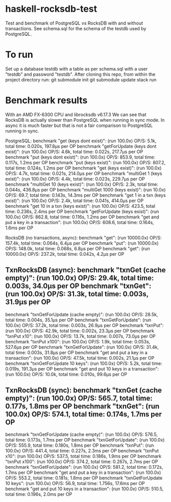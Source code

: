 # haskell-rocksdb-test
Test and benchmark of PostgreSQL vs RocksDB with and without transactions.
See schema.sql for the schema of the testdb used by PostgreSQL.

# To run
Set up a database testdb with a table as per schema.sql with a user "testdb" and password
"testdb".
After cloning this repo, from within the project directory run:
git submodule init
git submodule update
stack run

# Benchmark results
With an AMD FX-6300 CPU and librocksdb v6.17.3
We can see that RocksDB is actually slower than PostgreSQL when running in sync mode.
In async it is much faster but that is not a fair comparison to PostgreSQL running in sync.

PostgreSQL:
benchmark "get (keys dont exist)":
 (run 100.0x) OP/S: 5.1k, total time: 0.020s, 197.8µs per OP
benchmark "getForUpdate (keys dont exist)":
 (run 100.0x) OP/S: 4.6k, total time: 0.022s, 217.7µs per OP
benchmark "put (keys dont exist)":
 (run 100.0x) OP/S: 853.9, total time: 0.117s, 1.2ms per OP
benchmark "put (keys exist)":
 (run 100.0x) OP/S: 807.2, total time: 0.124s, 1.2ms per OP
benchmark "get (keys exist)":
 (run 100.0x) OP/S: 4.7k, total time: 0.021s, 214.0µs per OP
benchmark "multiGet 1 (keys exist)":
 (run 100.0x) OP/S: 4.4k, total time: 0.023s, 229.7µs per OP
benchmark "multiGet 10 (keys exist)":
 (run 100.0x) OP/S: 2.3k, total time: 0.044s, 436.8µs per OP
benchmark "multiGet 1000 (keys exist)":
 (run 10.0x) OP/S: 69.7, total time: 0.143s, 14.3ms per OP
benchmark "get 1 in a txn (keys exist)":
 (run 100.0x) OP/S: 2.4k, total time: 0.041s, 414.0µs per OP
benchmark "get 10 in a txn (keys exist)":
 (run 100.0x) OP/S: 423.5, total time: 0.236s, 2.4ms per OP
benchmark "getForUpdate (keys exist)":
 (run 100.0x) OP/S: 862.8, total time: 0.116s, 1.2ms per OP
benchmark "get and put a key in a transaction":
 (run 100.0x) OP/S: 608.6, total time: 0.164s, 1.6ms per OP

RocksDB (no transactions, async):
benchmark "get":
 (run 10000.0x) OP/S: 157.4k, total time: 0.064s, 6.4µs per OP
benchmark "put":
 (run 10000.0x) OP/S: 148.0k, total time: 0.068s, 6.8µs per OP
benchmark "get":
 (run 10000.0x) OP/S: 237.2k, total time: 0.042s, 4.2µs per OP

TxnRocksDB (async):
benchmark "txnGet (cache empty)":
 (run 100.0x) OP/S: 29.4k, total time: 0.003s, 34.0µs per OP
benchmark "txnGet":
 (run 100.0x) OP/S: 31.3k, total time: 0.003s, 31.9µs per OP
---
benchmark "txnGetForUpdate (cache empty)":
 (run 100.0x) OP/S: 28.5k, total time: 0.004s, 35.1µs per OP
benchmark "txnGetForUpdate":
 (run 100.0x) OP/S: 37.2k, total time: 0.003s, 26.9µs per OP
benchmark "txnPut":
 (run 100.0x) OP/S: 42.9k, total time: 0.002s, 23.3µs per OP
benchmark "txnPut x10":
 (run 100.0x) OP/S: 13.7k, total time: 0.007s, 73.0µs per OP
benchmark "txnPut x100":
 (run 100.0x) OP/S: 1.9k, total time: 0.053s, 527.6µs per OP
benchmark "txnGetForUpdate":
 (run 100.0x) OP/S: 31.4k, total time: 0.003s, 31.8µs per OP
benchmark "get and put a key in a transaction":
 (run 100.0x) OP/S: 47.5k, total time: 0.002s, 21.1µs per OP
benchmark "txnGetForUpdate 10 keys":
 (run 100.0x) OP/S: 5.2k, total time: 0.019s, 191.3µs per OP
benchmark "get and put 10 keys in a transaction":
 (run 100.0x) OP/S: 10.0k, total time: 0.010s, 99.6µs per OP

TxnRocksDB (sync):
benchmark "txnGet (cache empty)":
 (run 100.0x) OP/S: 565.7, total time: 0.177s, 1.8ms per OP
benchmark "txnGet":
 (run 100.0x) OP/S: 574.1, total time: 0.174s, 1.7ms per OP
---
benchmark "txnGetForUpdate (cache empty)":
 (run 100.0x) OP/S: 576.5, total time: 0.173s, 1.7ms per OP
benchmark "txnGetForUpdate":
 (run 100.0x) OP/S: 555.9, total time: 0.180s, 1.8ms per OP
benchmark "txnPut":
 (run 100.0x) OP/S: 441.4, total time: 0.227s, 2.3ms per OP
benchmark "txnPut x10":
 (run 100.0x) OP/S: 537.5, total time: 0.186s, 1.9ms per OP
benchmark "txnPut x100":
 (run 100.0x) OP/S: 374.2, total time: 0.267s, 2.7ms per OP
benchmark "txnGetForUpdate":
 (run 100.0x) OP/S: 581.2, total time: 0.172s, 1.7ms per OP
benchmark "get and put a key in a transaction":
 (run 100.0x) OP/S: 553.2, total time: 0.181s, 1.8ms per OP
benchmark "txnGetForUpdate 10 keys":
 (run 100.0x) OP/S: 56.9, total time: 1.756s, 17.6ms per OP
benchmark "get and put 10 keys in a transaction":
 (run 100.0x) OP/S: 510.5, total time: 0.196s, 2.0ms per OP
